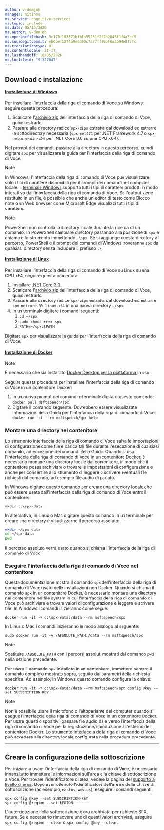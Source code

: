 ```yaml
---
author: v-demjoh
manager: nitinme
ms.service: cognitive-services
ms.topic: include
ms.date: 05/15/2020
ms.author: v-demjoh
ms.openlocfilehash: 3c176f103371bfb1b35231f222b2045f1f4a3ef9
ms.sourcegitcommit: eb6bef1274b9e6390c7a77ff69bf6a3b94e827fc
ms.translationtype: HT
ms.contentlocale: it-IT
ms.lasthandoff: 10/05/2020
ms.locfileid: "91327047"
---
```

## <a name="download-and-install"></a>Download e installazione

#### <a name="windows-install"></a>[Installazione di Windows](#tab/windowsinstall)

Per installare l’interfaccia della riga di comando di Voce su Windows, seguire questa procedura:

1. Scaricare l'[archivio zip](https://aka.ms/speech/spx-zips.zip) dell’interfaccia della riga di comando di Voce, quindi estrarlo.
2. Passare alla directory radice `spx-zips` estratta dal download ed estrarre la sottodirectory necessaria (`spx-net471` per .NET Framework 4.7 o `spx-netcore-win-x64` per .NET Core 3.0 su una CPU x64).

Nel prompt dei comandi, passare alla directory in questo percorso, quindi digitare `spx` per visualizzare la guida per l'interfaccia della riga di comando di Voce.

> [!NOTE]
> In Windows, l'interfaccia della riga di comando di Voce può visualizzare solo i tipi di carattere disponibili per il prompt dei comandi nel computer locale.
> Il [terminale Windows](https://www.microsoft.com/en-us/p/windows-terminal/9n0dx20hk701) supporta tutti i tipi di carattere prodotti in modo interattivo dall'interfaccia della riga di comando di Voce.
> Se l'output viene restituito in un file, è possibile che anche un editor di testo come Blocco note o un Web browser come Microsoft Edge visualizzi tutti i tipi di carattere.

> [!NOTE]
> PowerShell non controlla la directory locale durante la ricerca di un comando. In PowerShell cambiare directory passando alla posizione di `spx` e chiamare lo strumento immettendo `.\spx`.
> Se si aggiunge questa directory al percorso, PowerShell e il prompt dei comandi di Windows troveranno `spx` da qualsiasi directory senza includere il prefisso `.\`.

#### <a name="linux-install"></a>[Installazione di Linux](#tab/linuxinstall)

Per installare l’interfaccia della riga di comando di Voce su Linux su una CPU x64, seguire questa procedura:

1. Installare [.NET Core 3.0](https://dotnet.microsoft.com/download/dotnet-core/3.0).
2. Scaricare l'[archivio zip](https://aka.ms/speech/spx-zips.zip) dell’interfaccia della riga di comando di Voce, quindi estrarlo.
3. Passare alla directory radice `spx-zips` estratta dal download ed estrarre `spx-netcore-30-linux-x64` in una nuova directory `~/spx`.
4. In un terminale digitare i comandi seguenti:
   1. `cd ~/spx`
   2. `sudo chmod +r+x spx`
   3. `PATH=~/spx:$PATH`

Digitare `spx` per visualizzare la guida per l'interfaccia della riga di comando di Voce.

#### <a name="docker-install"></a>[Installazione di Docker](#tab/dockerinstall)

> [!NOTE]
> È necessario che sia installato <a href="https://www.docker.com/get-started" target="_blank">Docker Desktop per la piattaforma <span class="docon docon-navigate-external x-hidden-focus"></span></a> in uso.

Seguire questa procedura per installare l'interfaccia della riga di comando di Voce in un contenitore Docker:

1. In un nuovo prompt dei comandi o terminale digitare questo comando: `docker pull msftspeech/spx`
2. Digitare il comando seguente. Dovrebbero essere visualizzate informazioni della Guida per l'interfaccia della riga di comando di Voce: `docker run -it --rm msftspeech/spx help`

### <a name="mount-a-directory-in-the-container"></a>Montare una directory nel contenitore

Lo strumento interfaccia della riga di comando di Voce salva le impostazioni di configurazione come file e carica tali file durante l'esecuzione di qualsiasi comando, ad eccezione dei comandi della Guida.
Quando si usa l'interfaccia della riga di comando di Voce in un contenitore Docker, è necessario montare una directory locale dal contenitore, in modo che il contenitore possa archiviare o trovare le impostazioni di configurazione e anche per consentire allo strumento di leggere o scrivere eventuali file richiesti dal comando, ad esempio file audio di parlato.

In Windows digitare questo comando per creare una directory locale che può essere usata dall'interfaccia della riga di comando di Voce entro il contenitore:

`mkdir c:\spx-data`

In alternativa, in Linux o Mac digitare questo comando in un terminale per creare una directory e visualizzarne il percorso assoluto:

```bash
mkdir ~/spx-data
cd ~/spx-data
pwd
```

Il percorso assoluto verrà usato quando si chiama l'interfaccia della riga di comando di Voce.

### <a name="run-speech-cli-in-the-container"></a>Eseguire l'interfaccia della riga di comando di Voce nel contenitore

Questa documentazione mostra il comando `spx` dell'interfaccia della riga di comando di Voce usato nelle installazioni non Docker.
Quando si chiama il comando `spx` in un contenitore Docker, è necessario montare una directory nel contenitore nel file system in cui l'interfaccia della riga di comando di Voce può archiviare e trovare valori di configurazione e leggere e scrivere file.
In Windows i comandi inizieranno come segue:

`docker run -it -v c:\spx-data:/data --rm msftspeech/spx`

In Linux o Mac i comandi inizieranno in modo analogo al seguente:

`sudo docker run -it -v /ABSOLUTE_PATH:/data --rm msftspeech/spx`

> [!NOTE]
> Sostituire `/ABSOLUTE_PATH` con i percorsi assoluti mostrati dal comando `pwd` nella sezione precedente.

Per usare il comando `spx` installato in un contenitore, immettere sempre il comando completo mostrato sopra, seguito dai parametri della richiesta specifica.
Ad esempio, in Windows questo comando configura la chiave:

`docker run -it -v c:\spx-data:/data --rm msftspeech/spx config @key --set SUBSCRIPTION-KEY`

> [!NOTE]
> Non è possibile usare il microfono o l'altoparlante del computer quando si esegue l'interfaccia della riga di comando di Voce in un contenitore Docker.
> Per usare questi dispositivi, passare file audio da e verso l'interfaccia della riga di comando di Voce per la registrazione/riproduzione all'esterno del contenitore Docker.
> Lo strumento interfaccia della riga di comando di Voce può accedere alla directory locale configurata nella procedura precedente.

***

## <a name="create-subscription-config"></a>Creare la configurazione della sottoscrizione

Per iniziare a usare l'interfaccia della riga di comando di Voce, è necessario innanzitutto immettere le informazioni sull’area e la chiave di sottoscrizione a Voce. Per trovare l'identificatore di area, vedere la pagina del [supporto a livello di area](https://docs.microsoft.com/azure/cognitive-services/speech-service/regions#speech-sdk). Dopo aver ottenuto l’identificatore dell’area e della chiave di sottoscrizione (ad esempio, `eastus`, `westus`), eseguire i comandi seguenti.

```shell
spx config @key --set SUBSCRIPTION-KEY
spx config @region --set REGION
```

L'autenticazione della sottoscrizione è ora archiviata per richieste SPX future. Se è necessario rimuovere uno di questi valori archiviati, eseguire `spx config @region --clear` o `spx config @key --clear`.
